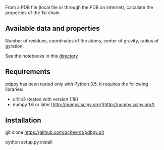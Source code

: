 From a PDB file (local file or through the PDB on internet), calculate the properties of the 1st chain.

Available data and properties
-----------------------------

Number of residues, coordinates of the atoms, center of gravity, radius of
gyration.

See the notebooks in this
[directory](https://github.com/gchevrot/pdbpy/examples) 


Requirements
------------

pdppy has been tested only with Python 3.5. It requires the following
libraries:

 - urllib3 (tested with version 1.18)
 - numpy 1.6 or later [http://numpy.scipy.org/](http://numpy.scipy.org/)


Installation
------------

 git clone https://github.com/gchevrot/pdbpy.git
 
 python setup.py install
